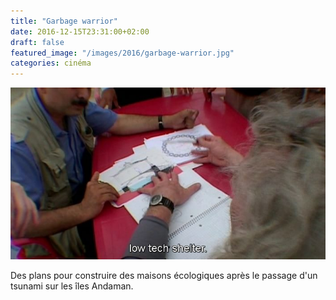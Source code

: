 ```yaml
---
title: "Garbage warrior"
date: 2016-12-15T23:31:00+02:00
draft: false
featured_image: "/images/2016/garbage-warrior.jpg"
categories: cinéma
---
```


![garbage-warrior](/images/2016/garbage-warrior.jpg)

Des plans pour construire des maisons écologiques après le passage d'un tsunami sur les îles Andaman.